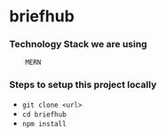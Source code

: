 # briefhub

### Technology Stack we are using
        MERN

### Steps to setup this project locally
* `git clone <url>`
* `cd briefhub`
* `npm install`
